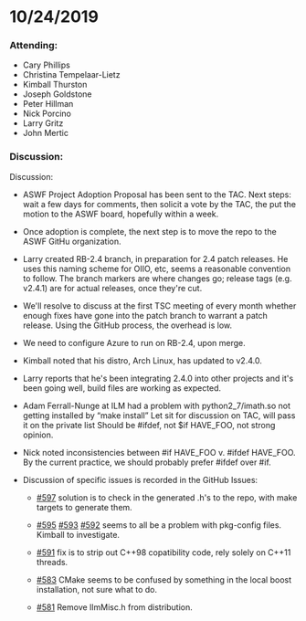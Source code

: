 # 10/24/2019

### Attending:

* Cary Phillips
* Christina Tempelaar-Lietz
* Kimball Thurston
* Joseph Goldstone
* Peter Hillman
* Nick Porcino
* Larry Gritz
* John Mertic

### Discussion:


Discussion:

* ASWF Project Adoption Proposal has been sent to the TAC. Next steps:
  wait a few days for comments, then solicit a vote by the TAC, the
  put the motion to the ASWF board, hopefully within a week.

* Once adoption is complete, the next step is to move the repo to the
  ASWF GitHu organization.

* Larry created RB-2.4 branch, in preparation for 2.4 patch
  releases. He uses this naming scheme for OIIO, etc, seems a
  reasonable convention to follow.  The branch markers are where
  changes go; release tags (e.g. v2.4.1) are for actual releases, once
  they're cut.

* We'll resolve to discuss at the first TSC meeting of every month
  whether enough fixes have gone into the patch branch to warrant a
  patch release. Using the GitHub process, the overhead is low.

* We need to configure Azure to run on RB-2.4, upon merge.

* Kimball noted that his distro, Arch Linux, has updated to v2.4.0.

* Larry reports that he's been integrating 2.4.0 into other projects
  and it's been going well, build files are working as expected.

* Adam Ferrall-Nunge at ILM had a problem with python2_7/imath.so not
  getting installed by “make install” Let sit for discussion on TAC,
  will pass it on the private list Should be #ifdef, not $if HAVE_FOO,
  not strong opinion.

* Nick noted inconsistencies between #if HAVE_FOO v. #ifdef
  HAVE_FOO. By the current practice, we should probably prefer #ifdef
  over #if.

* Discussion of specific issues is recorded in the GitHub Issues:

  * [#597](https://github.com/openexr/openexr/pull/597) solution is to
    check in the generated .h's to the repo, with make targets to
    generate them.

  * [#595](https://github.com/openexr/openexr/pull/595)
    [#593](https://github.com/openexr/openexr/pull/593)
    [#592](https://github.com/openexr/openexr/pull/592) seems to all
    be a problem with pkg-config files. Kimball to investigate.

  * [#591](https://github.com/openexr/openexr/pull/591) fix is to
    strip out C++98 copatibility code, rely solely on C++11 threads.

  * [#583](https://github.com/openexr/openexr/pull/583) CMake seems to
    be confused by something in the local boost installation, not sure
    what to do.

  * [#581](https://github.com/openexr/openexr/pull/581) Remove
    IlmMisc.h from distribution.









